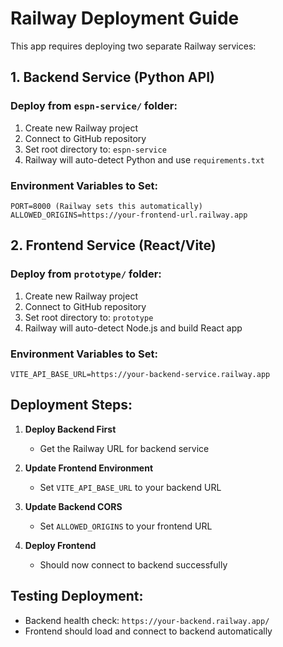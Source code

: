 # Railway Deployment Guide

This app requires deploying two separate Railway services:

## 1. Backend Service (Python API)

### Deploy from `espn-service/` folder:
1. Create new Railway project
2. Connect to GitHub repository  
3. Set root directory to: `espn-service`
4. Railway will auto-detect Python and use `requirements.txt`

### Environment Variables to Set:
```
PORT=8000 (Railway sets this automatically)
ALLOWED_ORIGINS=https://your-frontend-url.railway.app
```

## 2. Frontend Service (React/Vite)

### Deploy from `prototype/` folder:
1. Create new Railway project
2. Connect to GitHub repository
3. Set root directory to: `prototype`
4. Railway will auto-detect Node.js and build React app

### Environment Variables to Set:
```
VITE_API_BASE_URL=https://your-backend-service.railway.app
```

## Deployment Steps:

1. **Deploy Backend First**
   - Get the Railway URL for backend service
   
2. **Update Frontend Environment**
   - Set `VITE_API_BASE_URL` to your backend URL
   
3. **Update Backend CORS**
   - Set `ALLOWED_ORIGINS` to your frontend URL
   
4. **Deploy Frontend**
   - Should now connect to backend successfully

## Testing Deployment:
- Backend health check: `https://your-backend.railway.app/`
- Frontend should load and connect to backend automatically